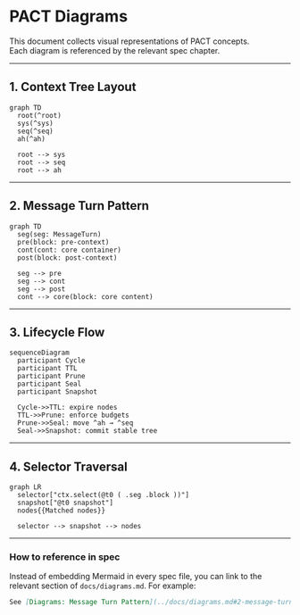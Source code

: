 # PACT Diagrams

This document collects visual representations of PACT concepts.  
Each diagram is referenced by the relevant spec chapter.

---

## 1. Context Tree Layout
```mermaid
graph TD
  root(^root)
  sys(^sys)
  seq(^seq)
  ah(^ah)

  root --> sys
  root --> seq
  root --> ah

```
---

## 2. Message Turn Pattern

```mermaid
graph TD
  seg(seg: MessageTurn)
  pre(block: pre-context)
  cont(cont: core container)
  post(block: post-context)

  seg --> pre
  seg --> cont
  seg --> post
  cont --> core(block: core content)
```
---
## 3. Lifecycle Flow
```mermaid
sequenceDiagram
  participant Cycle
  participant TTL
  participant Prune
  participant Seal
  participant Snapshot

  Cycle->>TTL: expire nodes
  TTL->>Prune: enforce budgets
  Prune->>Seal: move ^ah → ^seq
  Seal->>Snapshot: commit stable tree

```
---

## 4. Selector Traversal
```mermaid
graph LR
  selector["ctx.select(@t0 ( .seg .block ))"]
  snapshot["@t0 snapshot"]
  nodes{{Matched nodes}}

  selector --> snapshot --> nodes

```
---

### How to reference in spec
Instead of embedding Mermaid in every spec file, you can link to the relevant section of `docs/diagrams.md`. For example:  

```markdown
See [Diagrams: Message Turn Pattern](../docs/diagrams.md#2-message-turn-pattern).
```
